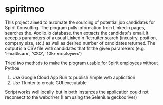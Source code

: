 # spiritmco

This project aimed to automate the sourcing of potential job candidates for Spirit Consulting. The program pulls information from LinkedIn pages, searches the. Apollo.io database, then extracts the candidate's email. It accepts parameters of a usual LinkedIn Recruiter search (industry, position, company size, etc.) as well as desired number of candidates returned. The output is a CSV file with candidates that fit the given parameters (e.g. 'Healthcare', 'CXO', '10k+ employees')

Tried two methods to make the program usable for Spirit employees without Python
1) Use Google Cloud App Run to publish simple web application
2) Use Tkinter to create GUI executable 

Script works well locally, but in both instances the application could not reconnect to the webdriver (I am using the Selenium geckodriver)

